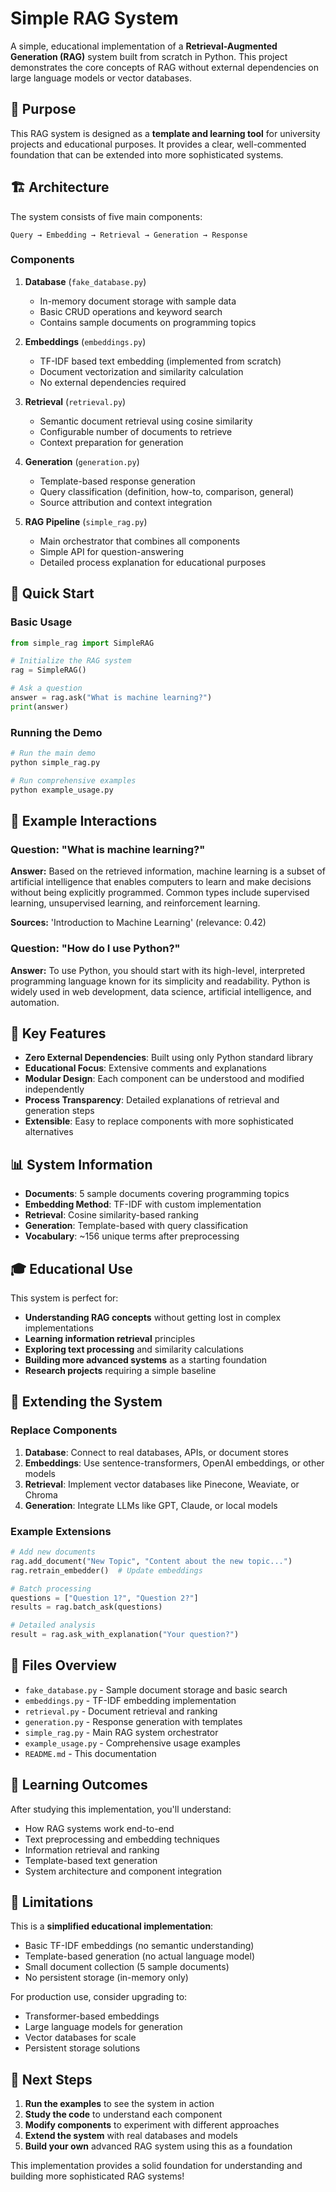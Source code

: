 # Simple RAG System

A simple, educational implementation of a **Retrieval-Augmented Generation (RAG)** system built from scratch in Python. This project demonstrates the core concepts of RAG without external dependencies on large language models or vector databases.

## 🎯 Purpose

This RAG system is designed as a **template and learning tool** for university projects and educational purposes. It provides a clear, well-commented foundation that can be extended into more sophisticated systems.

## 🏗️ Architecture

The system consists of five main components:

```
Query → Embedding → Retrieval → Generation → Response
```

### Components

1. **Database** (`fake_database.py`)
   - In-memory document storage with sample data
   - Basic CRUD operations and keyword search
   - Contains sample documents on programming topics

2. **Embeddings** (`embeddings.py`)
   - TF-IDF based text embedding (implemented from scratch)
   - Document vectorization and similarity calculation
   - No external dependencies required

3. **Retrieval** (`retrieval.py`)
   - Semantic document retrieval using cosine similarity
   - Configurable number of documents to retrieve
   - Context preparation for generation

4. **Generation** (`generation.py`)
   - Template-based response generation
   - Query classification (definition, how-to, comparison, general)
   - Source attribution and context integration

5. **RAG Pipeline** (`simple_rag.py`)
   - Main orchestrator that combines all components
   - Simple API for question-answering
   - Detailed process explanation for educational purposes

## 🚀 Quick Start

### Basic Usage

```python
from simple_rag import SimpleRAG

# Initialize the RAG system
rag = SimpleRAG()

# Ask a question
answer = rag.ask("What is machine learning?")
print(answer)
```

### Running the Demo

```bash
# Run the main demo
python simple_rag.py

# Run comprehensive examples
python example_usage.py
```

## 📖 Example Interactions

### Question: "What is machine learning?"
**Answer:** Based on the retrieved information, machine learning is a subset of artificial intelligence that enables computers to learn and make decisions without being explicitly programmed. Common types include supervised learning, unsupervised learning, and reinforcement learning.

**Sources:** 'Introduction to Machine Learning' (relevance: 0.42)

### Question: "How do I use Python?"
**Answer:** To use Python, you should start with its high-level, interpreted programming language known for its simplicity and readability. Python is widely used in web development, data science, artificial intelligence, and automation.

## 🔧 Key Features

- **Zero External Dependencies**: Built using only Python standard library
- **Educational Focus**: Extensive comments and explanations
- **Modular Design**: Each component can be understood and modified independently
- **Process Transparency**: Detailed explanations of retrieval and generation steps
- **Extensible**: Easy to replace components with more sophisticated alternatives

## 📊 System Information

- **Documents**: 5 sample documents covering programming topics
- **Embedding Method**: TF-IDF with custom implementation
- **Retrieval**: Cosine similarity-based ranking
- **Generation**: Template-based with query classification
- **Vocabulary**: ~156 unique terms after preprocessing

## 🎓 Educational Use

This system is perfect for:

- **Understanding RAG concepts** without getting lost in complex implementations
- **Learning information retrieval** principles
- **Exploring text processing** and similarity calculations
- **Building more advanced systems** as a starting foundation
- **Research projects** requiring a simple baseline

## 🔄 Extending the System

### Replace Components

1. **Database**: Connect to real databases, APIs, or document stores
2. **Embeddings**: Use sentence-transformers, OpenAI embeddings, or other models
3. **Retrieval**: Implement vector databases like Pinecone, Weaviate, or Chroma
4. **Generation**: Integrate LLMs like GPT, Claude, or local models

### Example Extensions

```python
# Add new documents
rag.add_document("New Topic", "Content about the new topic...")
rag.retrain_embedder()  # Update embeddings

# Batch processing
questions = ["Question 1?", "Question 2?"]
results = rag.batch_ask(questions)

# Detailed analysis
result = rag.ask_with_explanation("Your question?")
```

## 📝 Files Overview

- `fake_database.py` - Sample document storage and basic search
- `embeddings.py` - TF-IDF embedding implementation
- `retrieval.py` - Document retrieval and ranking
- `generation.py` - Response generation with templates
- `simple_rag.py` - Main RAG system orchestrator
- `example_usage.py` - Comprehensive usage examples
- `README.md` - This documentation

## 🎯 Learning Outcomes

After studying this implementation, you'll understand:

- How RAG systems work end-to-end
- Text preprocessing and embedding techniques
- Information retrieval and ranking
- Template-based text generation
- System architecture and component integration

## 🚧 Limitations

This is a **simplified educational implementation**:

- Basic TF-IDF embeddings (no semantic understanding)
- Template-based generation (no actual language model)
- Small document collection (5 sample documents)
- No persistent storage (in-memory only)

For production use, consider upgrading to:
- Transformer-based embeddings
- Large language models for generation
- Vector databases for scale
- Persistent storage solutions

## 🎉 Next Steps

1. **Run the examples** to see the system in action
2. **Study the code** to understand each component
3. **Modify components** to experiment with different approaches
4. **Extend the system** with real databases and models
5. **Build your own** advanced RAG system using this as a foundation

This implementation provides a solid foundation for understanding and building more sophisticated RAG systems!